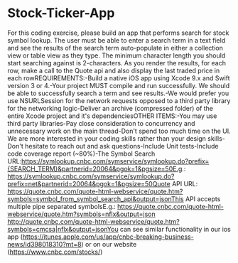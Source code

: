 # Stock-Ticker-App
For  this  coding  exercise,  please  build  an  app  that  performs  search  for  stock  symbol  lookup.  The  user  must  be  able  to  enter  a  search  term  in  a  text  field  and  see  the  results  of  the  search  term  auto-populate  in  either  a  collection  view  or  table  view  as  they  type.  The  minimum  character  length  you  should  start  searching  against  is  2-characters.  As  you  render  the  results,  for  each  row,  make  a  call  to  the  Quote  api  and  also  display  the  last  traded  price  in  each  rowREQUIREMENTS:-Build  a  native  iOS  app  using  Xcode  9.x  and  Swift  version  3  or  4.-Your  project  MUST  compile  and  run  successfully.  We  should  be  able  to  successfully  search  a  term  and  see  results.-We  would  prefer  you  use  NSURLSession  for  the  network  requests  opposed  to  a  third  party  library  for  the  networking  logic-Deliver  an  archive  (compressed  folder)  of  the  entire  Xcode  project  and  it's  dependenciesOTHER  ITEMS:-You  may  use  third  party  libraries-Pay  close  consideration  to  concurrency  and  unnecessary  work  on  the  main  thread-Don't  spend  too  much  time  on  the  UI.  We  are  more  interested  in  your  coding  skills  rather  than  your  design  skills-Don't  hesitate  to  reach  out  and  ask  questions-Include  Unit  tests-Include  code  coverage  report  (~80%)-The  Symbol  Search  URL:https://symlookup.cnbc.com/symservice/symlookup.do?prefix={SEARCH_TERM}&partnerid=20064&pgok=1&pgsize=50E.g.:  https://symlookup.cnbc.com/symservice/symlookup.do?prefix=net&partnerid=20064&pgok=1&pgsize=50Quote  API  URL:  https://quote.cnbc.com/quote-html-webservice/quote.htm?symbols=symbol_from_symbol_search_api&output=jsonThis  API  accepts  multiple  pipe  separated  symbolsE.g.:  https://quote.cnbc.com/quote-html-webservice/quote.htm?symbols=nflx&output=json
http://quote.cnbc.com/quote-html-webservice/quote.htm?symbols=cmcsa|nflx&output=jsonYou  can  see  similar  functionality  in  our  ios  app  (https://itunes.apple.com/us/app/cnbc-breaking-business-news/id398018310?mt=8)  or  on  our  website  (https://www.cnbc.com/stocks/)
